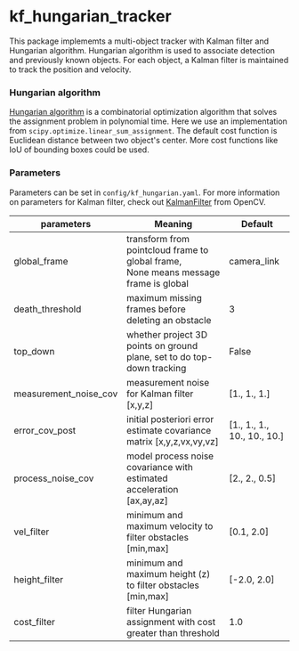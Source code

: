 # kf_hungarian_tracker

This package implememts a multi-object tracker with Kalman filter and Hungarian algorithm. 
Hungarian algorithm is used to associate detection and previously known objects. 
For each object, a Kalman filter is maintained to track the position and velocity. 

### Hungarian algorithm

[Hungarian algorithm](https://en.wikipedia.org/wiki/Hungarian_algorithm) is a combinatorial optimization algorithm that solves the assignment problem in polynomial time. 
Here we use an implementation from `scipy.optimize.linear_sum_assignment`. The default cost function is Euclidean distance between two object's center. 
More cost functions like IoU of bounding boxes could be used.

### Parameters

Parameters can be set in `config/kf_hungarian.yaml`. For more information on parameters for Kalman filter, check out [KalmanFilter](https://docs.opencv.org/master/dd/d6a/classcv_1_1KalmanFilter.html) from OpenCV. 

| parameters       | Meaning        | Default |
| ---------------- | ------------- | ------- |
| global_frame     | transform from pointcloud frame to global frame,<br>None means message frame is global  | camera_link   |
| death_threshold  | maximum missing frames before deleting an obstacle  | 3 |
| top_down | whether project 3D points on ground plane, set to do top-down tracking | False |
| measurement_noise_cov | measurement noise for Kalman filter [x,y,z] | [1., 1., 1.] |
| error_cov_post | initial posteriori error estimate covariance matrix [x,y,z,vx,vy,vz] | [1., 1., 1., 10., 10., 10.] |
| process_noise_cov | model process noise covariance with estimated acceleration [ax,ay,az] | [2., 2., 0.5] |
| vel_filter | minimum and maximum velocity to filter obstacles [min,max] | [0.1, 2.0] |
| height_filter | minimum and maximum height (z) to filter obstacles [min,max] | [-2.0, 2.0] | 
| cost_filter | filter Hungarian assignment with cost greater than threshold | 1.0 |
